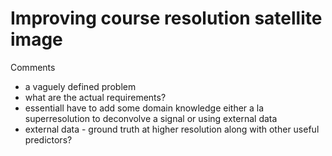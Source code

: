 # Improving course resolution satellite image

Comments
* a vaguely defined problem
* what are the actual requirements?
* essentiall have to add some domain knowledge either a la superresolution to deconvolve a signal or using external data
* external data - ground truth at higher resolution along with other useful predictors?
